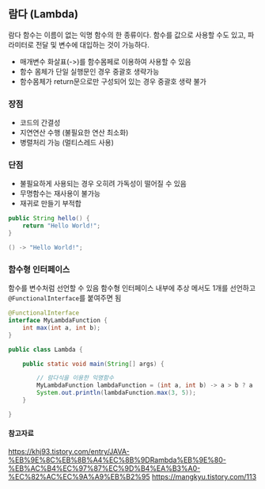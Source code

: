 ## 람다 (Lambda)

람다 함수는 이름이 없는 익명 함수의 한 종류이다.
함수를 값으로 사용할 수도 있고, 파라미터로 전달 및 변수에 대입하는 것이 가능하다.

- 매개변수 화살표(->)를 함수몸페로 이용하여 사용할 수 있음
- 함수 몸체가 단일 실행문인 경우 중괄호 생략가능
- 함수몸체가 return문으로만 구성되어 있는 경우 중괄호 생략 불가

### 장점

- 코드의 간결성
- 지연연산 수행 (불필요한 연산 최소화)
- 병렬처리 가능 (멀티스레드 사용)

### 단점

- 불필요하게 사용되는 경우 오히려 가독성이 떨어질 수 있음
- 무명함수는 재사용이 불가능
- 재귀로 만들기 부적합

```java
public String hello() {
    return "Hello World!";
}
```

```java
() -> "Hello World!";
```

### 함수형 인터페이스

함수를 변수처럼 선언할 수 있음
함수형 인터페이스 내부에 추상 메서도 1개를 선언하고 `@FunctionalInterface`를 붙여주면 됨

```java
@FunctionalInterface
interface MyLambdaFunction {
    int max(int a, int b);
}

public class Lambda {

    public static void main(String[] args) {

        // 람다식을 이용한 익명함수
        MyLambdaFunction lambdaFunction = (int a, int b) -> a > b ? a : b;
        System.out.println(lambdaFunction.max(3, 5));
    }

}
```

#### 참고자료

https://khj93.tistory.com/entry/JAVA-%EB%9E%8C%EB%8B%A4%EC%8B%9DRambda%EB%9E%80-%EB%AC%B4%EC%97%87%EC%9D%B4%EA%B3%A0-%EC%82%AC%EC%9A%A9%EB%B2%95
https://mangkyu.tistory.com/113
